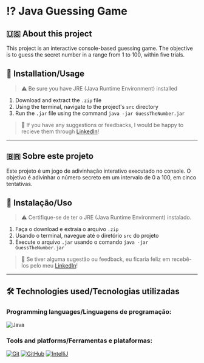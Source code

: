 # ⁉️ Java Guessing Game

## 🇺🇸 About this project

This project is an interactive console-based guessing game. The objective is to guess the secret number in a range from 1 to 100, within five trials.

## 📝 Installation/Usage

> ⚠️ Be sure you have JRE (Java Runtime Environment) installed

1. Download and extract the `.zip` file 
2. Using the terminal, navigate to the project's `src` directory
3. Run the `.jar` file using the command `java -jar GuessTheNumber.jar`

> 💬 If you have any suggestions or feedbacks, I would be happy to recieve them through <a href="https://www.linkedin.com/in/bshiromoto/" target="_blank">LinkedIn</a>!

<hr>

## 🇧🇷 Sobre este projeto

Este projeto é um jogo de adivinhação interativo executado no console. O objetivo é adivinhar o número secreto em um intervalo de 0 a 100, em cinco tentativas.

## 📝 Instalação/Uso

> ⚠️ Certifique-se de ter o JRE (Java Runtime Environment) instalado.

1. Faça o download e extraia o arquivo `.zip`
2. Usando o terminal, navegue até o diretório `src` do projeto
3. Execute o arquivo `.jar` usando o comando `java -jar GuessTheNumber.jar`

> 💬 Se tiver alguma sugestão ou feedback, eu ficaria feliz em recebê-los pelo meu <a href="https://www.linkedin.com/in/bshiromoto/" target="_blank">LinkedIn</a>!

<hr>

## 🛠️ Technologies used/Tecnologias utilizadas
### Programming languages/Linguagens de programação:
![Java](https://img.shields.io/badge/java-%23ED8B00.svg?style=for-the-badge&logo=openjdk&logoColor=white)

### Tools and platforms/Ferramentas e plataformas:
[![Git](https://img.shields.io/badge/Git-E44C30?style=for-the-badge&logo=git&logoColor=white)]()
[![GitHub](https://img.shields.io/badge/GitHub-100000?style=for-the-badge&logo=github&logoColor=white)]()
[![IntelliJ](https://img.shields.io/badge/IntelliJ_IDEA-000000.svg?style=for-the-badge&logo=intellij-idea&logoColor=white)]()

